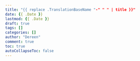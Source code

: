 ```yaml
---
title: "{{ replace .TranslationBaseName "-" " " | title }}"
date: {{ .Date }}
lastmod: {{ .Date }}
draft: true
tags: []
categories: []
author: "Dereen"
comment: true
toc: true
autoCollapseToc: false
---
```




<!--more-->